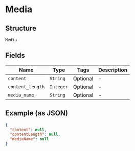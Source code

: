 
# Media

## Structure

`Media`

## Fields

| Name | Type | Tags | Description |
|  --- | --- | --- | --- |
| `content` | `String` | Optional | - |
| `content_length` | `Integer` | Optional | - |
| `media_name` | `String` | Optional | - |

## Example (as JSON)

```json
{
  "content": null,
  "contentLength": null,
  "mediaName": null
}
```

